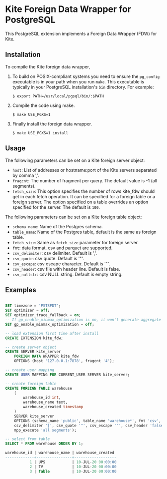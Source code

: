 Kite Foreign Data Wrapper for PostgreSQL
=========================================

This PostgreSQL extension implements a Foreign Data Wrapper (FDW) for
Kite.

Installation
------------

To compile the Kite foreign data wrapper,

1. To build on POSIX-compliant systems you need to ensure the
   `pg_config` executable is in your path when you run `make`. This
   executable is typically in your PostgreSQL installation's `bin`
   directory. For example:

    ```
    $ export PATH=/usr/local/pgsql/bin/:$PATH
    ```

2. Compile the code using make.

    ```
    $ make USE_PGXS=1
    ```

3.  Finally install the foreign data wrapper.

    ```
    $ make USE_PGXS=1 install
    ```

Usage
-----

The following parameters can be set on a Kite foreign server object:

  * `host`: List of addresses or hostname:port of the Kite servers separated by comma ','.
  * `fragcnt`: The number of fragment per query. The default value is -1 (all segments).
  * `fetch_size`: This option specifies the number of rows kite_fdw should
    get in each fetch operation. It can be specified for a foreign table or
    a foreign server. The option specified on a table overrides an option
    specified for the server. The default is `100`.

The following parameters can be set on a Kite foreign table object:

  * `schema_name`: Name of the Postgres schema.
  * `table_name`: Name of the Postgres table, default is the same as
    foreign table.
  * `fetch_size`: Same as `fetch_size` parameter for foreign server.
  * `fmt`: data format. csv and parquet are supported.
  * `csv_delimiter`: csv delimiter. Default is ','.
  * `csv_quote`: csv quote. Default is '"'.
  * `csv_escape`: csv escape character. Default is '"'.
  * `csv_header`: csv file with header line. Default is false.
  * `csv_nullstr`: csv NULL string. Default is empty string.

Examples
--------

```sql

SET timezone = 'PST8PDT';
SET optimizer = off;
SET optimizer_trace_fallback = on;
-- If gp_enable_minmax_optimization is on, it won't generate aggregate functions pushdown plan.
SET gp_enable_minmax_optimization = off;

-- load extension first time after install
CREATE EXTENSION kite_fdw;

-- create server object
CREATE SERVER kite_server
	FOREIGN DATA WRAPPER kite_fdw
	OPTIONS (host '127.0.0.1:7878', fragcnt '4');

-- create user mapping
CREATE USER MAPPING FOR CURRENT_USER SERVER kite_server;

-- create foreign table
CREATE FOREIGN TABLE warehouse
	(
		warehouse_id int,
		warehouse_name text,
		warehouse_created timestamp
	)
	SERVER kite_server
	OPTIONS (schema_name 'public', table_name 'warehouse*', fmt 'csv', 
	csv_delimiter '|', csv_quote '"', csv_escape '"', csv_header 'false', csv_nullstr '',
	mpp_execute 'all segments');

-- select from table
SELECT * FROM warehouse ORDER BY 1;

warehouse_id | warehouse_name | warehouse_created
-------------+----------------+-------------------
           1 | UPS            | 10-JUL-20 00:00:00
           2 | TV             | 10-JUL-20 00:00:00
           3 | Table          | 10-JUL-20 00:00:00

